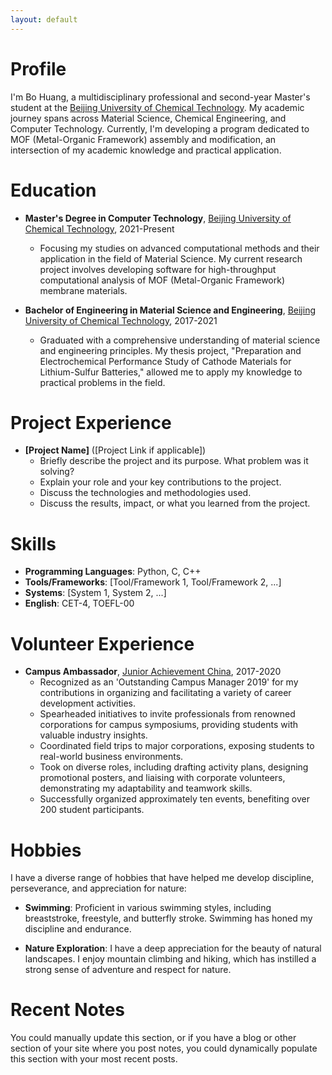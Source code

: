 ```yaml
---
layout: default
---
```


# Profile
I'm Bo Huang, a multidisciplinary professional and second-year Master's student at the [Beijing University of Chemical Technology](https://www.buct.edu.cn/). My academic journey spans across Material Science, Chemical Engineering, and Computer Technology. Currently, I'm developing a program dedicated to MOF (Metal-Organic Framework) assembly and modification, an intersection of my academic knowledge and practical application.

# Education

- **Master's Degree in Computer Technology**, [Beijing University of Chemical Technology](https://www.buct.edu.cn/), 2021-Present
  - Focusing my studies on advanced computational methods and their application in the field of Material Science. My current research project involves developing software for high-throughput computational analysis of MOF (Metal-Organic Framework) membrane materials.

- **Bachelor of Engineering in Material Science and Engineering**, [Beijing University of Chemical Technology](https://www.buct.edu.cn/), 2017-2021
  - Graduated with a comprehensive understanding of material science and engineering principles. My thesis project, "Preparation and Electrochemical Performance Study of Cathode Materials for Lithium-Sulfur Batteries," allowed me to apply my knowledge to practical problems in the field.



# Project Experience

- **[Project Name]** ([Project Link if applicable])
  - Briefly describe the project and its purpose. What problem was it solving?
  - Explain your role and your key contributions to the project.
  - Discuss the technologies and methodologies used.
  - Discuss the results, impact, or what you learned from the project.

# Skills

- **Programming Languages**: Python, C, C++
- **Tools/Frameworks**: [Tool/Framework 1, Tool/Framework 2, ...]
- **Systems**: [System 1, System 2, ...]
- **English**: CET-4, TOEFL-00

# Volunteer Experience

- **Campus Ambassador**, [Junior Achievement China](https://www.jachina.org/), 2017-2020
  - Recognized as an 'Outstanding Campus Manager 2019' for my contributions in organizing and facilitating a variety of career development activities.
  - Spearheaded initiatives to invite professionals from renowned corporations for campus symposiums, providing students with valuable industry insights.
  - Coordinated field trips to major corporations, exposing students to real-world business environments.
  - Took on diverse roles, including drafting activity plans, designing promotional posters, and liaising with corporate volunteers, demonstrating my adaptability and teamwork skills.
  - Successfully organized approximately ten events, benefiting over 200 student participants.


# Hobbies

I have a diverse range of hobbies that have helped me develop discipline, perseverance, and appreciation for nature:

- **Swimming**: Proficient in various swimming styles, including breaststroke, freestyle, and butterfly stroke. Swimming has honed my discipline and endurance.

- **Nature Exploration**: I have a deep appreciation for the beauty of natural landscapes. I enjoy mountain climbing and hiking, which has instilled a strong sense of adventure and respect for nature.

# Recent Notes

You could manually update this section, or if you have a blog or other section of your site where you post notes, you could dynamically populate this section with your most recent posts.
